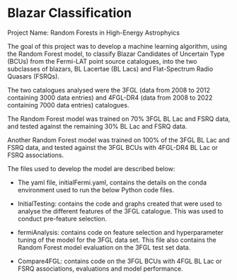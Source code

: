 # Blazar Classification

Project Name: Random Forests in High-Energy Astrophyics

The goal of this project was to develop a machine learning algorithm, using the Random Forest model, to classify Blazar Candidates of Uncertain Type (BCUs) from the Fermi-LAT point source catalogues, into the two subclasses of blazars, BL Lacertae (BL Lacs) and Flat-Spectrum Radio Quasars (FSRQs).

The two catalogues analysed were the 3FGL (data from 2008 to 2012 containing 3000 data entries) and 4FGL-DR4 (data from 2008 to 2022 containing 7000 data entries) catalogues.

The Random Forest model was trained on 70% 3FGL BL Lac and FSRQ data, and tested against the remaining 30% BL Lac and FSRQ data.

Another Random Forest model was trained on 100% of the 3FGL BL Lac and FSRQ data, and tested against the 3FGL BCUs with 4FGL-DR4 BL Lac or FSRQ associations.

The files used to develop the model are described below: 

- The yaml file, initialFermi.yaml, contains the details on the conda environment used to run the below Python code files.

- InitialTesting: contains the code and graphs created that were used to analyse the different features of the 3FGL catalogue. This was used to conduct pre-feature selection.

- fermiAnalysis: contains code on feature selection and hyperparameter tuning of the model for the 3FGL data set. This file also contains the Random Forest model evaluation on the 3FGL test set data.

- Compare4FGL: contains code on the 3FGL BCUs with 4FGL BL Lac or FSRQ associations, evaluations and model performance.